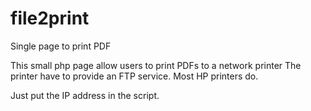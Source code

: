 # file2print
Single page to print PDF

This small php page allow users to print PDFs to a network printer
The printer have to provide an FTP service. Most HP printers do.

Just put the IP address in the script.


